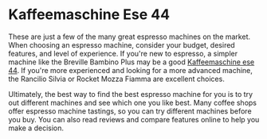 # Kaffeemaschine Ese 44
These are just a few of the many great espresso machines on the market. When choosing an espresso machine, consider your budget, desired features, and level of experience. If you're new to espresso, a simpler machine like the Breville Bambino Plus may be a good [Kaffeemaschine ese 44](https://kaffee-exquisit.de/espressomaschinen/). If you're more experienced and looking for a more advanced machine, the Rancilio Silvia or Rocket Mozza Fiamma are excellent choices.

Ultimately, the best way to find the best espresso machine for you is to try out different machines and see which one you like best. Many coffee shops offer espresso machine tastings, so you can try different machines before you buy. You can also read reviews and compare features online to help you make a decision.

